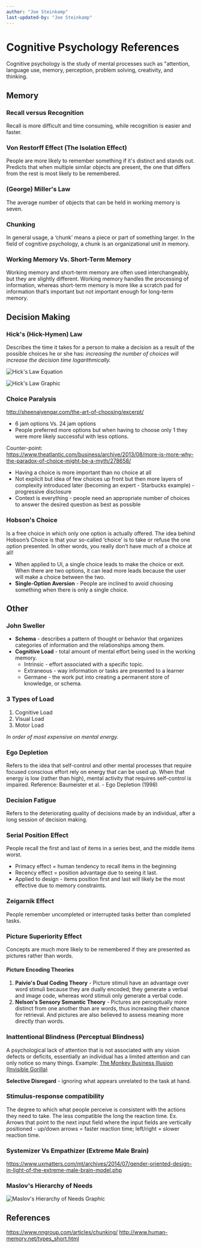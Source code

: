 ```yaml
---
author: "Joe Steinkamp"
last-updated-by: "Joe Steinkamp"
---
```


# Cognitive Psychology References
Cognitive psychology is the study of mental processes such as "attention, language use, memory, perception, problem solving, creativity, and thinking. 

## Memory

### Recall versus Recognition
Recall is more difficult and time consuming, while recognition is easier and faster.

### Von Restorff Effect (The Isolation Effect) 
People are more likely to remember something if it's distinct and stands out. Predicts that when multiple similar objects are present, the one that differs from the rest is most likely to be remembered.

### (George) Miller's Law
The average number of objects that can be held in working memory is seven.

### Chunking
In general usage, a ‘chunk’ means a piece or part of something larger. In the field of cognitive psychology, a chunk is an organizational unit in memory.

### Working Memory Vs. Short-Term Memory
Working memory and short-term memory are often used interchangeably, but they are slightly different. Working memory handles the processing of information, whereas short-term memory is more like a scratch pad for information that’s important but not important enough for long-term memory.



## Decision Making

### Hick's (Hick-Hymen) Law
Describes the time it takes for a person to make a decision as a result of the possible choices he or she has: *increasing the number of choices will increase the decision time logarithmically.*

![Hick's Law Equation](assets/hicks-law-equation.png)

![Hick's Law Graphic](assets/hicks-law-graphic.png)

### Choice Paralysis
http://sheenaiyengar.com/the-art-of-choosing/excerpt/
- 6 jam options Vs. 24 jam options
- People preferred more options but when having to choose only 1 they were more likely successful with less options.

Counter-point: https://www.theatlantic.com/business/archive/2013/08/more-is-more-why-the-paradox-of-choice-might-be-a-myth/278658/
- Having a choice is more important than no choice at all
- Not explicit but idea of few choices up front but then more layers of complexity introduced later (becoming an expert - Starbucks example) - progressive disclosure
- Context is everything - people need an appropriate number of choices to answer the desired question as best as possible

### Hobson's Choice
Is a free choice in which only one option is actually offered. The idea behind Hobson’s Choice is that your so-called ‘choice’ is to take or refuse the one option presented. In other words, you really don’t have much of a choice at all!
- When applied to UI, a single choice leads to make the choice or exit. When there are two options, it can lead more leads because the user will make a choice between the two.
- **Single-Option Aversion** - People are inclined to avoid choosing something when there is only a single choice. 


## Other

### John Sweller
- **Schema** - describes a pattern of thought or behavior that organizes categories of information and the relationships among them.
- **Cognitive Load** -  total amount of mental effort being used in the working memory.
  - Intrinsic - effort associated with a specific topic.
  - Extraneous - way information or tasks are presented to a learner
  - Germane - the work put into creating a permanent store of knowledge, or schema. 

### 3 Types of Load
1. Cognitive Load
2. Visual Load
3. Motor Load

*In order of most expensive on mental energy.*


### Ego Depletion
Refers to the idea that self-control and other mental processes that require focused conscious effort rely on energy that can be used up. When that energy is low (rather than high), mental activity that requires self-control is impaired.
Reference: Baumeister et al. - Ego Depletion (1998)
	
### Decision Fatigue
Refers to the deteriorating quality of decisions made by an individual, after a long session of decision making.

### Serial Position Effect
People recall the first and last of items in a series best, and the middle items worst. 
- Primacy effect = human tendency to recall items in the beginning
- Recency effect = position advantage due to seeing it last.
- Applied to design - items position first and last will likely be the most effective due to memory constraints.

### Zeigarnik Effect
People remember uncompleted or interrupted tasks better than completed tasks.

### Picture Superiority Effect
Concepts are much more likely to be remembered if they are presented as pictures rather than words.

#### Picture Encoding Theories
1. **Paivio's Dual Coding Theory** - Picture stimuli have an advantage over word stimuli because they are dually encoded; they generate a verbal and image code, whereas word stimuli only generate a verbal code.
2. **Nelson's Sensory Semantic Theory** - Pictures are perceptually more distinct from one another than are words, thus increasing their chance for retrieval. And pictures are also believed to assess meaning more directly than words.

### Inattentional Blindness (Perceptual Blindness)
A psychological lack of attention that is not associated with any vision defects or deficits, essentially an individual has a limited attention and can only notice so many things. Example: [The Monkey Business Illusion (Invisible Gorilla)](https://www.youtube.com/watch?v=IGQmdoK_ZfY)
	
**Selective Disregard** - ignoring what appears unrelated to the task at hand.


### Stimulus-response compatibility
The degree to which what people perceive is consistent with the actions they need to take. The less compatible the long the reaction time. 
Ex. Arrows that point to the next input field where the input fields are vertically positioned  - up/down arrows = faster reaction time; left/right = slower reaction time.

### Systemizer Vs Empathizer (Extreme Male Brain)
https://www.uxmatters.com/mt/archives/2014/07/gender-oriented-design-in-light-of-the-extreme-male-brain-model.php

### Maslov's Hierarchy of Needs
![Maslov's Hierarchy of Needs Graphic](assets/maslows-hierarchy-of-needs-graphic.png)


## References
https://www.nngroup.com/articles/chunking/
http://www.human-memory.net/types_short.html